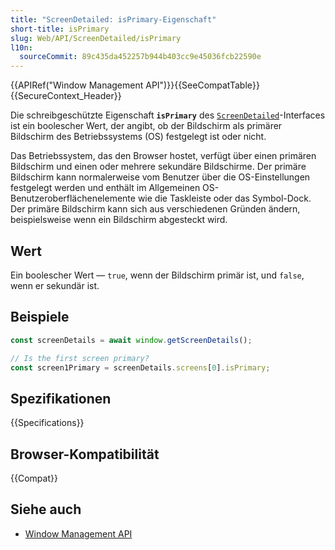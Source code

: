 ```yaml
---
title: "ScreenDetailed: isPrimary-Eigenschaft"
short-title: isPrimary
slug: Web/API/ScreenDetailed/isPrimary
l10n:
  sourceCommit: 89c435da452257b944b403cc9e45036fcb22590e
---
```


{{APIRef("Window Management API")}}{{SeeCompatTable}}{{SecureContext_Header}}

Die schreibgeschützte Eigenschaft **`isPrimary`** des [`ScreenDetailed`](/de/docs/Web/API/ScreenDetailed)-Interfaces ist ein boolescher Wert, der angibt, ob der Bildschirm als primärer Bildschirm des Betriebssystems (OS) festgelegt ist oder nicht.

Das Betriebssystem, das den Browser hostet, verfügt über einen primären Bildschirm und einen oder mehrere sekundäre Bildschirme. Der primäre Bildschirm kann normalerweise vom Benutzer über die OS-Einstellungen festgelegt werden und enthält im Allgemeinen OS-Benutzeroberflächenelemente wie die Taskleiste oder das Symbol-Dock. Der primäre Bildschirm kann sich aus verschiedenen Gründen ändern, beispielsweise wenn ein Bildschirm abgesteckt wird.

## Wert

Ein boolescher Wert — `true`, wenn der Bildschirm primär ist, und `false`, wenn er sekundär ist.

## Beispiele

```js
const screenDetails = await window.getScreenDetails();

// Is the first screen primary?
const screen1Primary = screenDetails.screens[0].isPrimary;
```

## Spezifikationen

{{Specifications}}

## Browser-Kompatibilität

{{Compat}}

## Siehe auch

- [Window Management API](/de/docs/Web/API/Window_Management_API)
